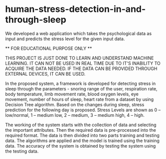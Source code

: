 # human-stress-detection-in-and-through-sleep
We developed a web application which takes the psychological data as input and predicts the stress level for the given input data.

** FOR EDUCATIONAL PURPOSE ONLY **

THIS PROJECT IS JUST DONE TO LEARN AND UNDERSTAND MACHINE LEARNING.
IT CAN NOT BE USED IN REAL TIME DUE TO IT'S INABILITY TO ACQUIRE THE DATA NEEDED.
IF THE DATA CAN BE PROVIDED THROUGH EXTERNAL DEVICES, IT CAN BE USED.

In the proposed system, a framework is developed for detecting stress in sleep through the parameters - snoring range of the user, respiration rate, body temperature, limb movement rate, blood oxygen levels, eye movement, number of hours of sleep, heart rate from a dataset by using Decision Tree algorithm.
Based on the changes during sleep, stress prediction for the following day is proposed.
Stress Levels are shown as 0 – low/normal, 1 – medium low, 2 – medium, 3 – medium high, 4 – high.

The working of the system starts with the collection of data and selecting the important attributes. Then the required data is pre-processed into the required format. The data is then divided into two parts training and testing data. The algorithms are applied and the model is trained using the training data. The accuracy of the system is obtained by testing the system using the testing data. 
